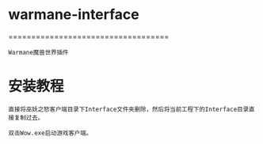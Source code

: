 # warmane-interface
===================================

```
Warmane魔兽世界插件
```


# 安装教程
```
直接将巫妖之怒客户端目录下Interface文件夹删除，然后将当前工程下的Interface目录直接复制过去。

双击Wow.exe启动游戏客户端。
```